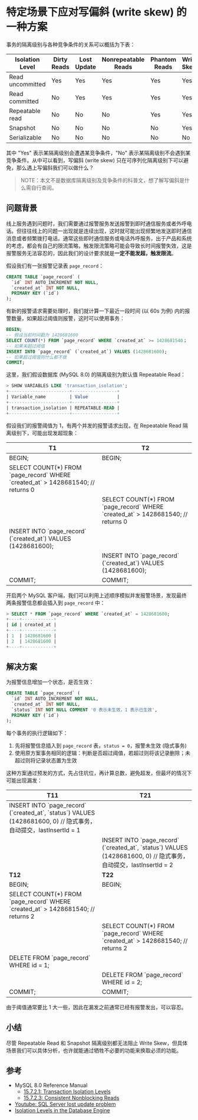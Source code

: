 # 特定场景下应对写偏斜 (write skew) 的一种方案

事务的隔离级别与各种竞争条件的关系可以概括为下表：

| Isolation Level  | Dirty Reads | Lost Update | Nonrepeatable Reads | Phantom Reads | Write Skew |
| ---------------- | ----------- | ----------- | ------------------- | ------------- | ---------- |
| Read uncommitted | Yes         | Yes         | Yes                 | Yes           | Yes        |
| Read committed   | No          | Yes         | Yes                 | Yes           | Yes        |
| Repeatable read  | No          | No          | No                  | Yes           | Yes        |
| Snapshot         | No          | No          | No                  | No            | Yes        |
| Serializable     | No          | No          | No                  | No            | No         |

其中 "Yes" 表示某隔离级别会遭遇某竞争条件，"No" 表示某隔离级别不会遇到某竞争条件。从中可以看到，写偏斜 (write skew) 只在可序列化隔离级别下可以避免，那么遇上写偏斜我们可以做什么？

> NOTE：本文不是数据库隔离级别及竞争条件的科普文，想了解写偏斜是什么需自行查阅。

## 问题背景

线上服务遇到问题时，我们需要通过报警服务发送报警到即时通信服务或者外呼电话。但往往线上的问题一出现就是连续出现，这时就可能出现频繁地发送即时通信消息或者频繁拨打电话。通常这些即时通信服务或电话外呼服务，出于产品和系统的考虑，都会有自己的限流策略，触发限流策略可能会导致长时间报警失效，这是报警服务无法容忍的，因此我们的设计要求就是**一定不能发超，触发限流**。

假设我们有一张报警记录表 `page_record`：

```SQL
CREATE TABLE `page_record` (
  `id` INT AUTO_INCREMENT NOT NULL,
  `created_at` INT NOT NULL,
  PRIMARY KEY (`id`)
);
```

有新的报警请求需要处理时，我们就计算一下最近一段时间 (以 60s 为例) 内的报警数量，如果超过阈值则报警，这时可以使用事务：

```SQL
BEGIN;
-- 假设当前时间戳为 1428681600
SELECT COUNT(*) FROM `page_record` WHERE `created_at` >= 1428681540；
-- 如果未超过阈值
INSERT INTO `page_record` (`created_at`) VALUES (1428681600);
-- 如果超过阈值则什么都不做
COMMIT;
```

这里，我们假设数据库 (MySQL 8.0) 的隔离级别为默认值 Repeatable Read：

```SQL
> SHOW VARIABLES LIKE 'transaction_isolation';
+-----------------------+-----------------+
| Variable_name         | Value           |
+-----------------------+-----------------+
| transaction_isolation | REPEATABLE-READ |
+-----------------------+-----------------+
```

假设我们的报警阈值为 1，有两个并发的报警请求出现，在 Repeatable Read 隔离级别下，可能出现发超现象：

| T1                                                           | T2                                                           |
| ------------------------------------------------------------ | ------------------------------------------------------------ |
| BEGIN;                                                       | BEGIN;                                                       |
| SELECT COUNT(*) FROM \`page_record\` WHERE \`created_at\` > 1428681540; // returns 0 |                                                              |
|                                                              | SELECT COUNT(*) FROM \`page_record\` WHERE \`created_at\` > 1428681540; // returns 0 |
| INSERT INTO \`page_record\`  (\`created_at\`) VALUES (1428681600); |                                                              |
|                                                              | INSERT INTO \`page_record\`  (\`created_at\`) VALUES (1428681600); |
| COMMIT;                                                      | COMMIT;                                                      |

开启两个 MySQL 客户端，我们可以利用上述顺序模拟并发报警场景，发现最终两条报警信息都会插入到 `page_record` 中：

```SQL
> SELECT * FROM `page_record` WHERE `created_at` = 1428681600;
+----+------------+
| id | created_at |
+----+------------+
| 1  | 1428681600 |
| 2  | 1428681600 |
+----+------------+
```

## 解决方案

为报警信息增加一个状态，是否生效：

```SQL
CREATE TABLE `page_record` (
  `id` INT AUTO_INCREMENT NOT NULL,
  `created_at` INT NOT NULL,
  `status` INT NOT NULL COMMENT '0 表示未生效，1 表示已生效',
  PRIMARY KEY (`id`)
);
```

每个事务的执行逻辑如下：

1. 先将报警信息插入到 `page_record` 表，`status = 0`，报警未生效 (隐式事务)
2. 使用原方案事务相同的逻辑：判断是否超过阈值，若超过则将该记录删除；未超过则将记录状态置为生效

这种方案通过预发的方式，先占住坑位，再计算总数，避免超发，但最坏的情况下可能出现漏发：

| T11                                                          | T21                                                          |
| ------------------------------------------------------------ | ------------------------------------------------------------ |
| INSERT INTO \`page_record\` (\`created_at\`, \`status\`) VALUES (1428681600, 0) // 隐式事务，自动提交，lastInsertId = 1 |                                                              |
|                                                              | INSERT INTO \`page_record\` (\`created_at\`, \`status\`) VALUES (1428681600, 0) // 隐式事务，自动提交，lastInsertId = 2 |
| **T12**                                                      | **T22**                                                      |
| BEGIN;                                                       | BEGIN;                                                       |
| SELECT COUNT(*) FROM \`page_record\` WHERE \`created_at\` > 1428681540; // returns 2 |                                                              |
|                                                              | SELECT COUNT(*) FROM \`page_record\` WHERE \`created_at\` > 1428681540; // returns 2 |
| DELETE FROM \`page_record\` WHERE id = 1;                    |                                                              |
|                                                              | DELETE FROM \`page_record\` WHERE id = 2;                    |
| COMMIT;                                                      | COMMIT;                                                      |

由于阈值通常要比 1 大一些，因此在漏发之前通常已经有报警发出，可以容忍。

## 小结

尽管 Repeatable Read 和 Snapshot 隔离级别都无法阻止 Write Skew，但具体场景我们可以具体分析，也许就能通过牺牲不必要的功能来换取必须的功能。

## 参考

* MySQL 8.0 Reference Manual
  * [15.7.2.1: Transaction Isolation Levels](https://dev.mysql.com/doc/refman/8.0/en/innodb-transaction-isolation-levels.html#isolevel_repeatable-read)
  * [15.7.2.3: Consistent Nonblocking Reads](https://dev.mysql.com/doc/refman/8.0/en/innodb-consistent-read.html)
* [Youtube: SQL Server lost update problem](https://www.youtube.com/watch?v=jD0c4X0tSc8&list=PL08903FB7ACA1C2FB&index=72)
* [Isolation Levels in the Database Engine](https://docs.microsoft.com/en-us/previous-versions/sql/sql-server-2008-r2/ms189122(v=sql.105)?redirectedfrom=MSDN)

